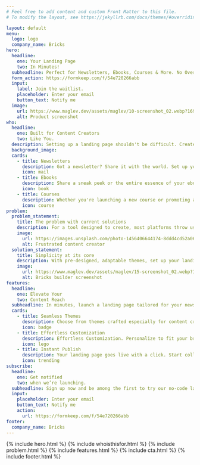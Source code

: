 ```yaml
---
# Feel free to add content and custom Front Matter to this file.
# To modify the layout, see https://jekyllrb.com/docs/themes/#overriding-theme-defaults

layout: default
menu:
  logo: logo
  company_name: Bricks
hero: 
  headline:
    one: Your Landing Page
    two: In Minutes!
  subheadline: Perfect for Newsletters, Ebooks, Courses & More. No Overhead. Just Creativity.
  form_action: https://formkeep.com/f/54e720266abb
  input:
    label: Join the waitlist.
    placeholder: Enter your email
    button_text: Notify me
  image:
    url: https://www.maglev.dev/assets/maglev/10-screenshot_02.webp?1690327517
    alt: Product screenshot
who:
  headline:
    one: Built for Content Creators
    two: Like You.
  description: Setting up a landing page shouldn't be difficult. Create a stunning page for your content, be it newsletters, ebooks, or courses, and start promoting your business instantly.
  background_image:
  cards:
    - title: Newsletters
      description: Got a newsletter? Share it with the world. Set up your landing page in minutes and watch your subscriber list grow.
      icon: mail
    - title: Ebooks
      description: Share a sneak peek or the entire essence of your ebook. Create a landing page swiftly and let eager readers drop their emails for more.
      icon: book
    - title: Courses
      description: Whether you're launching a new course or promoting an existing one, get your audience on board quickly with an easy-to-setup landing page.
      icon: course
problem:
  problem_statement:
    title: The problem with current solutions
    description: For a tool designed to create, most platforms throw users into a maze of confusing interfaces, leaving them to spend more time figuring things out than actually creating.
    image:
      url: https://images.unsplash.com/photo-1456406644174-8ddd4cd52a06?ixlib=rb-4.0.3&ixid=M3wxMjA3fDB8MHxwaG90by1wYWdlfHx8fGVufDB8fHx8fA%3D%3D&auto=format&fit=crop&w=2048&q=80
      alt: Frustrated content creator
  solution_statement:
    title: Simplicity at its core
    description: With pre-designed, adaptable themes, set up your landing page in a matter of minutes. Spend more time on your content, and less on setup.
    image: 
      url: https://www.maglev.dev/assets/maglev/15-screenshot_02.webp?1690327517
      alt: Bricks builder screenshot
features:
  headline:
    one: Elevate Your
    two: Content Reach
  subheadline: In minutes, launch a landing page tailored for your newsletters, ebooks, or courses. Capture more leads effortlessly.
  cards:
    - title: Seamless Themes
      description: Choose from themes crafted especially for content creators. Capture attention from the get-go.
      icon: badge
    - title: Effortless Customization
      description: Effortless Customization. Personalize to fit your brand with ease. No coding needed.
      icon: lego
    - title: Instant Publish
      description: Your landing page goes live with a click. Start collecting emails in no time.
      icon: trending
subscribe:
  headline:
    one: Get notified
    two: when we’re launching.
  subheadline: Sign up now and be among the first to try our no-code landing page builder.
  input:
    placeholder: Enter your email
    button_text: Notify me
    action:
      url: https://formkeep.com/f/54e720266abb
footer:
  company_name: Bricks
---
```


{% include hero.html %}
{% include whoisthisfor.html %}
{% include problem.html %}
{% include features.html %}
{% include cta.html %}
{% include footer.html %}
